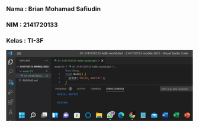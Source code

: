 ### Nama : Brian Mohamad Safiudin
### NIM : 2141720133
### Kelas : TI-3F
![Screenshot hello_world](docs/hello_world.png)